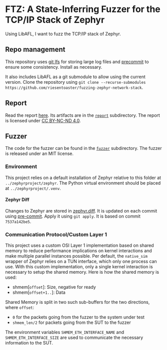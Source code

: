 # FTZ: A State-Inferring Fuzzer for the TCP/IP Stack of Zephyr

Using LibAFL, I want to fuzz the TCP/IP stack of Zephyr.

## Repo management

This repository uses [git lfs](https://git-lfs.com) for storing large log files and [precommit](https://pre-commit.com) to ensure some consistency. Install as necessary. 

It also includes LibAFL as a git submodule to allow using the current version. Clone the repository using `git clone --recurse-submodules https://github.com/riesentoaster/fuzzing-zephyr-network-stack`.

## Report

Read the report [here](./report/out/index.pdf). Its artifacts are in the [`report`](./report/) subdirectory. The report is licensed under [CC BY-NC-ND 4.0](https://creativecommons.org/licenses/by-nc-nd/4.0/).

## Fuzzer

The code for the fuzzer can be found in the [`fuzzer`](./fuzzer/) subdirectory. The fuzzer is released under an MIT license.

### Environment

This project relies on a default installation of Zephyr relative to this folder at `../zephyrproject/zephyr`. The Python virtual environment should be placed at `../zephyrproject/.venv`.

#### Zephyr Diff

Changes to Zephyr are stored in [zephyr.diff](./zephyr.diff). It is updated on each commit using [pre-commit](https://pre-commit.com). Apply it using `git apply`. It is based on commit `7537a142be5`.

### Communication Protocol/Custom Layer 1

This project uses a custom OSI Layer 1 implementation based on shared memory to reduce performance implications on kernel interactions and make multiple parallel instances possible. Per default, the `native_sim` wrapper of Zephyr relies on a TUN interface, which only one process can use. With this custom implementation, only a single kernel interaction is necessary to setup the shared memory. Here is how the shared memory is used:

- shmem\[`offset`\]:     Size, negative for ready
- shmem\[`offset+1..`\]: Data

Shared Memory is split in two such sub-buffers for the two directions, where `offset`:
- `0` for the packets going from the fuzzer to the system under test
- `shmem_len/2` for packets going from the SUT to the fuzzer

The environment variables `SHMEM_ETH_INTERFACE_NAME` and `SHMEM_ETH_INTERFACE_SIZE` are used to communicate the necessary information to the SUT.
